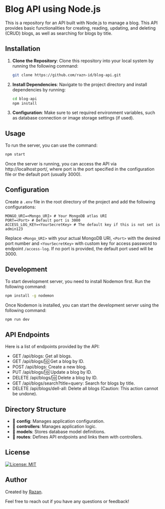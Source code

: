 # Blog API using Node.js

This is a repository for an API built with Node.js to manage a blog. This API provides basic functionalities for creating, reading, updating, and deleting (CRUD) blogs, as well as searching for blogs by title.

## Installation

1. **Clone the Repository**: Clone this repository into your local system by running the following command:

   ```bash
   git clone https://github.com/razn-id/blog-api.git
   ```

2. **Install Dependencies**: Navigate to the project directory and install dependencies by running:

   ```bash
   cd blog-api
   npm install
   ```

3. **Configuration**: Make sure to set required environment variables, such as database connection or image storage settings (if used).

## Usage

To run the server, you can use the command:

```bash
npm start
```

Once the server is running, you can access the API via http://localhost:port/, where port is the port specified in the configuration file or the default port (usually 3000).

## Configuration

Create a `.env` file in the root directory of the project and add the following configurations:

```env
MONGO_URI=<Mongo_URI> # Your MongoDB atlas URI
PORT=<Port> # Default port is 3000
ACCESS_LOG_KEY=<YourSecretKey> # The default key if this is not set is admin123
```

Replace `<Mongo_URI>` with your actual MongoDB URI, `<Port>` with the desired port number and `<YourSecretKey>` with custom key for access password to endpoint `/access-log`. If no port is provided, the default port used will be 3000.

## Development

To start development server, you need to install Nodemon first. Run the following command:

```bash
npm install -g nodemon
```

Once Nodemon is installed, you can start the development server using the following command:

```bash
npm run dev
```

## API Endpoints

Here is a list of endpoints provided by the API:

- GET /api/blogs: Get all blogs.
- GET /api/blogs/:id: Get a blog by ID.
- POST /api/blogs: Create a new blog.
- PUT /api/blogs/:id: Update a blog by ID.
- DELETE /api/blogs/:id: Delete a blog by ID.
- GET /api/blogs/search?title=query: Search for blogs by title.
- DELETE /api/blogs/dell-all: Delete all blogs (Caution: This action cannot be undone).

## Directory Structure

- 📂 **config**: Manages application configuration.
- 📂 **controllers**: Manages application logic.
- 📂 **models**: Stores database model definitions.
- 📂 **routes**: Defines API endpoints and links them with controllers.

## License

[![License: MIT](https://img.shields.io/badge/License-MIT-yellow.svg)](https://opensource.org/licenses/MIT)

## Author

Created by [Razan](https://github.com/razn-id).

Feel free to reach out if you have any questions or feedback!
